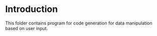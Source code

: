 # Introduction
This folder contains program for code generation for data manipulation based on user input.